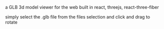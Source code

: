 a GLB 3d model viewer for the web built in react, threejs, react-three-fiber

simply select the .glb file from the files selection and click and drag to rotate